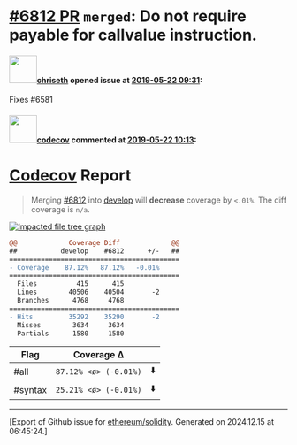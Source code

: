# [\#6812 PR](https://github.com/ethereum/solidity/pull/6812) `merged`: Do not require payable for callvalue instruction.

#### <img src="https://avatars.githubusercontent.com/u/9073706?v=4" width="50">[chriseth](https://github.com/chriseth) opened issue at [2019-05-22 09:31](https://github.com/ethereum/solidity/pull/6812):

Fixes #6581 

#### <img src="https://avatars.githubusercontent.com/in/254?v=4" width="50">[codecov](https://github.com/apps/codecov) commented at [2019-05-22 10:13](https://github.com/ethereum/solidity/pull/6812#issuecomment-494741626):

# [Codecov](https://codecov.io/gh/ethereum/solidity/pull/6812?src=pr&el=h1) Report
> Merging [#6812](https://codecov.io/gh/ethereum/solidity/pull/6812?src=pr&el=desc) into [develop](https://codecov.io/gh/ethereum/solidity/commit/f06582f97fd85234849d00f89904c78072a1acd3?src=pr&el=desc) will **decrease** coverage by `<.01%`.
> The diff coverage is `n/a`.

[![Impacted file tree graph](https://codecov.io/gh/ethereum/solidity/pull/6812/graphs/tree.svg?width=650&token=87PGzVEwU0&height=150&src=pr)](https://codecov.io/gh/ethereum/solidity/pull/6812?src=pr&el=tree)

```diff
@@             Coverage Diff             @@
##           develop    #6812      +/-   ##
===========================================
- Coverage    87.12%   87.12%   -0.01%     
===========================================
  Files          415      415              
  Lines        40506    40504       -2     
  Branches      4768     4768              
===========================================
- Hits         35292    35290       -2     
  Misses        3634     3634              
  Partials      1580     1580
```

| Flag | Coverage Δ | |
|---|---|---|
| #all | `87.12% <ø> (-0.01%)` | :arrow_down: |
| #syntax | `25.21% <ø> (-0.01%)` | :arrow_down: |


-------------------------------------------------------------------------------



[Export of Github issue for [ethereum/solidity](https://github.com/ethereum/solidity). Generated on 2024.12.15 at 06:45:24.]

